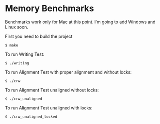 # Memory Benchmarks

Benchmarks work only for Mac at this point. I'm going to add Windows and Linux soon.

First you need to build the project
```
$ make
```

To run Writing Test:
```
$ ./writing
```

To run Alignment Test with proper alignment and without locks:
```
$ ./crw
```

To run Alignment Test unaligned without locks:
```
$ ./crw_unaligned
```

To run Alignment Test unaligned with locks:
```
$ ./crw_unaligned_locked
```
